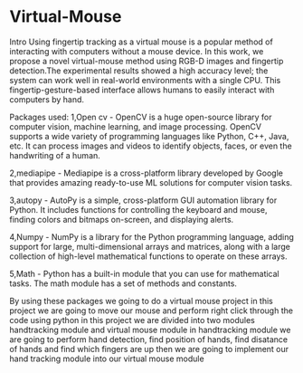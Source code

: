 # Virtual-Mouse

Intro
    Using fingertip tracking as a virtual mouse is a popular method of interacting with computers without a mouse device.  In this work, we propose a novel virtual-mouse method using RGB-D images and fingertip detection.The experimental results showed a high accuracy level; the system can work well in real-world environments with a single CPU. This fingertip-gesture-based interface allows humans to easily interact with computers by hand.
    
Packages used:
1,Open cv - OpenCV is a huge open-source library for computer vision, machine learning, and image processing. OpenCV supports a wide variety of programming languages like Python, C++, Java, etc. It can process images and videos to identify objects, faces, or even the handwriting of a human. 

2,mediapipe - Mediapipe is a cross-platform library developed by Google that provides amazing ready-to-use ML solutions for computer vision tasks.

3,autopy - AutoPy is a simple, cross-platform GUI automation library for Python. It includes functions for controlling the keyboard and mouse, finding colors and bitmaps on-screen, and displaying alerts.

4,Numpy - NumPy is a library for the Python programming language, adding support for large, multi-dimensional arrays and matrices, along with a large collection of high-level mathematical functions to operate on these arrays.

5,Math - Python has a built-in module that you can use for mathematical tasks. The math module has a set of methods and constants.

By using these packages we going to do a virtual mouse project in this project we are going to move our mouse and perform right click through the code using python
in this project we are divided into two modules handtracking module and virtual mouse module in handtracking module we are going to perform hand detection, find position of hands, find disatance of hands and find which fingers are up then we are going to implement our hand tracking module into our virtual mouse module 

